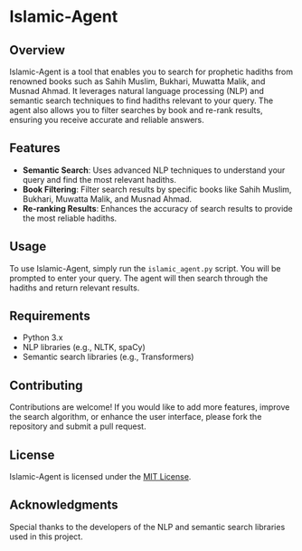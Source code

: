 # Islamic-Agent

## Overview

Islamic-Agent is a tool that enables you to search for prophetic hadiths from renowned books such as Sahih Muslim, Bukhari, Muwatta Malik, and Musnad Ahmad. It leverages natural language processing (NLP) and semantic search techniques to find hadiths relevant to your query. The agent also allows you to filter searches by book and re-rank results, ensuring you receive accurate and reliable answers.

## Features

- **Semantic Search**: Uses advanced NLP techniques to understand your query and find the most relevant hadiths.
- **Book Filtering**: Filter search results by specific books like Sahih Muslim, Bukhari, Muwatta Malik, and Musnad Ahmad.
- **Re-ranking Results**: Enhances the accuracy of search results to provide the most reliable hadiths.

## Usage

To use Islamic-Agent, simply run the `islamic_agent.py` script. You will be prompted to enter your query. The agent will then search through the hadiths and return relevant results.

## Requirements

- Python 3.x
- NLP libraries (e.g., NLTK, spaCy)
- Semantic search libraries (e.g., Transformers)

## Contributing

Contributions are welcome! If you would like to add more features, improve the search algorithm, or enhance the user interface, please fork the repository and submit a pull request.

## License

Islamic-Agent is licensed under the [MIT License](https://opensource.org/licenses/MIT).

## Acknowledgments

Special thanks to the developers of the NLP and semantic search libraries used in this project.
